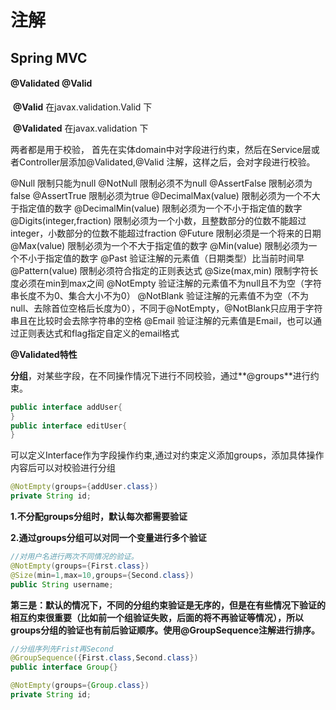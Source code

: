 # 注解

## Spring MVC

#### @Validated @Valid

​	**@Valid** 在javax.validation.Valid 下

​	**@Validated** 在javax.validation 下

两者都是用于校验， 首先在实体domain中对字段进行约束，然后在Service层或者Controller层添加@Validated,@Valid 注解，这样之后，会对字段进行校验。

@Null	限制只能为null
@NotNull	限制必须不为null
@AssertFalse	限制必须为false
@AssertTrue	限制必须为true
@DecimalMax(value)	限制必须为一个不大于指定值的数字
@DecimalMin(value)	限制必须为一个不小于指定值的数字
@Digits(integer,fraction)	限制必须为一个小数，且整数部分的位数不能超过integer，小数部分的位数不能超过fraction
@Future	限制必须是一个将来的日期
@Max(value)	限制必须为一个不大于指定值的数字
@Min(value)	限制必须为一个不小于指定值的数字
@Past	验证注解的元素值（日期类型）比当前时间早
@Pattern(value)	限制必须符合指定的正则表达式
@Size(max,min)	限制字符长度必须在min到max之间
@NotEmpty	验证注解的元素值不为null且不为空（字符串长度不为0、集合大小不为0）
@NotBlank	验证注解的元素值不为空（不为null、去除首位空格后长度为0），不同于@NotEmpty，@NotBlank只应用于字符串且在比较时会去除字符串的空格
@Email	验证注解的元素值是Email，也可以通过正则表达式和flag指定自定义的email格式

**@Validated特性**

​	**分组**，对某些字段，在不同操作情况下进行不同校验，通过**@groups**进行约束。

``` java
public interface addUser{
}
public interface editUser{
}
```

可以定义Interface作为字段操作约束,通过对约束定义添加groups，添加具体操作内容后可以对校验进行分组

~~~ java
@NotEmpty(groups={addUser.class})
private String id;
~~~

**1.不分配groups分组时，默认每次都需要验证**

**2.通过groups分组可以对同一个变量进行多个验证**

~~~ java
//对用户名进行两次不同情况的验证。
@NotEmpty(groups={First.class})
@Size(min=1,max=10,groups={Second.class})
public String username; 
~~~

**第三是：默认的情况下，不同的分组约束验证是无序的，但是在有些情况下验证的相互约束很重要（比如前一个组验证失败，后面的将不再验证等情况），所以groups分组的验证也有前后验证顺序。使用@GroupSequence注解进行排序。**

~~~ java
//分组序列先Frist再Second
@GroupSequence({First.class,Second.class})
public interface Group{}

@NotEmpty(groups={Group.class})
private String id;
~~~

